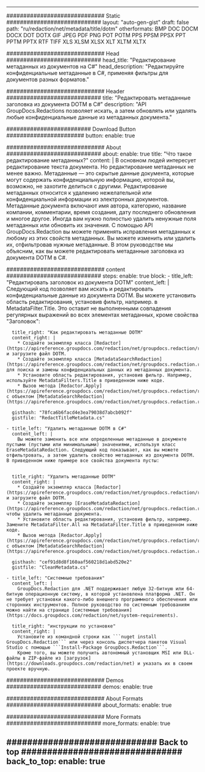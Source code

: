 













---
############################# Static ############################
layout: "auto-gen-gist"
draft: false
path: "ru/redaction/net/metadata/title/dotm"
otherformats: BMP DOC DOCM DOCX DOT DOTX GIF JPEG PDF PNG POT POTM PPS PPSM PPSX PPT PPTM PPTX RTF TIFF XLS XLSM XLSX XLT XLTM XLTX  


############################# Head ############################
head_title: "Редактирование метаданных из документов на C#"
head_description: "Редактируйте конфиденциальные метаданные в C#, применяя фильтры для документов разных форматов."

############################# Header ############################
title: "Редактировать метаданные заголовка из документа DOTM в C#"
description: "API GroupDocs.Redactions позволяет искать, а затем обновлять или удалять любые конфиденциальные данные из метаданных документа."

######################### Download Button #######################
button:
    enable: true

############################# About ############################
about:
    enable: true
    title: "Что такое редактирование метаданных?"
    content: |
        В основном людей интересует редактирование текста документа. Но редактирование метаданных не менее важно. Метаданные — это скрытые данные документа, которые могут содержать конфиденциальную информацию, которой вы, возможно, не захотите делиться с другими. Редактирование метаданных относится к удалению нежелательной или конфиденциальной информации из электронных документов. Метаданные документа включают имя автора, категорию, название компании, комментарии, время создания, дату последнего обновления и многое другое. Иногда вам нужно полностью удалить ненужные поля метаданных или обновить их значения. С помощью API GroupDocs.Redaction вы можете применять исправления метаданных к любому из этих свойств метаданных. Вы можете изменить или удалить их, отфильтровав нужные метаданные. В этом руководстве мы объясним, как вы можете редактировать метаданные заголовка из документа DOTM в C#.

############################# content ############################
steps:
    enable: true
    block:
    - title_left: "Редактировать заголовок из документа DOTM"
      content_left: |
        Следующий код позволяет вам искать и редактировать конфиденциальные данные из документа DOTM. Вы можете установить область редактирования, установив фильтр, например. в MetadataFilter.Title. Это оставит не выполненными совпадения регулярных выражений во всех элементах метаданных, кроме свойства "Заголовок":
        

      title_right: "Как редактировать метаданные DOTM"
      content_right: |
        * Создайте экземпляр класса [Redactor](https://apireference.groupdocs.com/redaction/net/groupdocs.redaction/redactor) и загрузите файл DOTM.
        * Создайте экземпляр класса [MetadataSearchRedaction](https://apireference.groupdocs.com/redaction/net/groupdocs.redaction.redactions/metadatasearchredaction) для поиска и замены конфиденциальных данных из метаданных документа.
        * Установите область редактирования, установив фильтр. Например, используйте MetadataFilters.Title в приведенном ниже коде.
        * Вызов метода [Redactor.Apply](https://apireference.groupdocs.com/redaction/net/groupdocs.redaction/redactor/methods/apply/index) с объектом [MetadataSearchRedaction](https://apireference.groupdocs.com/redaction/net/groupdocs.redaction.redactions/metadatasearchredaction)
        
      gisthash: "78fca6b6facd4e3ea79038d7abcb092f"
      gistfile: "RedactTitleMetadata.cs"

    - title_left: "Удалить метаданные DOTM в C#"
      content_left: |
        Вы можете заменить все или определенные метаданные в документе пустыми (пустыми или минимальными) значениями, используя класс EraseMetadataRedaction. Следующий код показывает, как вы можете отфильтровать, а затем удалить свойство метаданных из документа DOTM. В приведенном ниже примере все свойства документа пусты:
        
        
      title_right: "Удалить метаданные DOTM"
      content_right: |
        * Создайте экземпляр класса [Redactor](https://apireference.groupdocs.com/redaction/net/groupdocs.redaction/redactor) и загрузите файл DOTM.
        * Создайте экземпляр [EraseMetadataRedaction](https://apireference.groupdocs.com/redaction/net/groupdocs.redaction.redactions/erasemetadataredaction), чтобы удалить метаданные документа.
        * Установите область редактирования, установив фильтр, например. Замените MetadataFilter.All на MetadataFilter.Title в приведенном ниже коде. 
        * Вызов метода [Redactor.Apply](https://apireference.groupdocs.com/redaction/net/groupdocs.redaction/redactor/methods/apply/index) с объектом [MetadataSearchRedaction](https://apireference.groupdocs.com/redaction/net/groupdocs.redaction.redactions/metadatasearchredaction)
        
      gisthash: "cef91d8d8f160aaf560218d1abd520e2"
      gistfile: "CleanMetadata.cs"

    - title_left: "Системные требования"
      content_left: |
        GroupDocs.Redaction для .NET поддерживает любую 32-битную или 64-битную операционную систему, в которой установлена платформа .NET. Он не требует установки какого-либо внешнего программного обеспечения или сторонних инструментов. Полное руководство по системным требованиям можно найти на странице [системные требования](https://docs.groupdocs.com/redaction/net/system-requirements).
        
      title_right: "инструкции по установке"
      content_right: |
        Установите из командной строки как ```nuget install GroupDocs.Redaction``` или через консоль диспетчера пакетов Visual Studio с помощью ```Install-Package GroupDocs.Redaction```.
        Кроме того, вы можете получить автономный установщик MSI или DLL-файлы в ZIP-файле из [загрузок](https://downloads.groupdocs.com/redaction/net) и указать их в своем проекте вручную.

############################# Demos ############################
demos:
    enable: true

############################# About Formats ############################
about_formats:
    enable: true

############################# More Formats ############################
more_formats:
    enable: true

############################# Back to top ###############################
back_to_top:
    enable: true
---